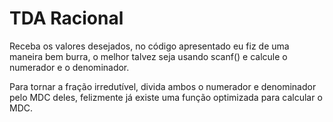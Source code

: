 # TDA Racional

Receba os valores desejados, no código apresentado eu fiz de uma maneira bem burra, o melhor talvez seja usando scanf() e calcule o numerador e o denominador.

Para tornar a fração irredutível, divida ambos o numerador e denominador pelo MDC deles, felizmente já existe uma função optimizada para calcular o MDC.

